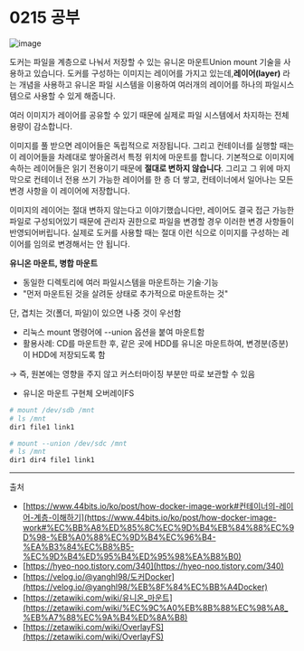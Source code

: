 # 0215 공부 

![image](https://user-images.githubusercontent.com/5876149/218793962-dd89ee28-d7c4-44d9-9044-1adde92f08e5.png)

도커는 파일을 계층으로 나눠서 저장할 수 있는 유니온 마운트Union mount 기술을 사용하고 있습니다. 도커를 구성하는 이미지는 레이어를 가지고 있는데,**레이어(layer)** 라는 개념을 사용하고 유니온 파일 시스템을 이용하여 여러개의 레이어를 하나의 파일시스템으로 사용할 수 있게 해줍니다.

여러 이미지가 레이어를 공유할 수 있기 때문에 실제로 파일 시스템에서 차지하는 전체 용량이 감소합니다.

이미지를 풀 받으면 레이어들은 독립적으로 저장됩니다. 그리고 컨테이너를 실행할 때는 이 레이어들을 차례대로 쌓아올려서 특정 위치에 마운트를 합니다. 기본적으로 이미지에 속하는 레이어들은 읽기 전용이기 때문에 **절대로 변하지 않습니다**. 그리고 그 위에 마지막으로 컨테이너 전용 쓰기 가능한 레이어를 한 층 더 쌓고, 컨테이너에서 일어나는 모든 변경 사항을 이 레이어에 저장합니다.

이미지의 레이어는 절대 변하지 않는다고 이야기했습니다만, 레이어도 결국 접근 가능한 파일로 구성되어있기 때문에 관리자 권한으로 파일을 변경할 경우 이러한 변경 사항들이 반영되어버립니다. 실제로 도커를 사용할 때는 절대 이런 식으로 이미지를 구성하는 레이어를 임의로 변경해서는 안 됩니다.

**유니온 마운트, 병합 마운트**

- 동일한 디렉토리에 여러 파일시스템을 마운트하는 기술·기능
- "먼저 마운트된 것을 살려둔 상태로 추가적으로 마운트하는 것"

단, 겹치는 것(폴더, 파일)이 있으면 나중 것이 우선함

- 리눅스 mount 명령어에 --union 옵션을 붙여 마운트함
- 활용사례: CD를 마운트한 후, 같은 곳에 HDD를 유니온 마운트하여, 변경분(증분)이 HDD에 저장되도록 함

→ 즉, 원본에는 영향을 주지 않고 커스터마이징 부분만 따로 보관할 수 있음

- 유니온 마운트 구현체 오버레이FS

```bash
# mount /dev/sdb /mnt
# ls /mnt
dir1 file1 link1
```

```bash
# mount --union /dev/sdc /mnt
# ls /mnt
dir1 dir4 file1 link1
```

---

출처

- [https://www.44bits.io/ko/post/how-docker-image-work#컨테이너의-레이어-계층-이해하기](https://www.44bits.io/ko/post/how-docker-image-work#%EC%BB%A8%ED%85%8C%EC%9D%B4%EB%84%88%EC%9D%98-%EB%A0%88%EC%9D%B4%EC%96%B4-%EA%B3%84%EC%B8%B5-%EC%9D%B4%ED%95%B4%ED%95%98%EA%B8%B0)
- [https://hyeo-noo.tistory.com/340](https://hyeo-noo.tistory.com/340)
- [https://velog.io/@yanghl98/도커Docker](https://velog.io/@yanghl98/%EB%8F%84%EC%BB%A4Docker)
- [https://zetawiki.com/wiki/유니온_마운트](https://zetawiki.com/wiki/%EC%9C%A0%EB%8B%88%EC%98%A8_%EB%A7%88%EC%9A%B4%ED%8A%B8)
- [https://zetawiki.com/wiki/OverlayFS](https://zetawiki.com/wiki/OverlayFS)
